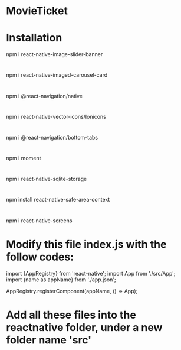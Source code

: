 # MovieTicket

# Installation

npm i react-native-image-slider-banner
#
npm i react-native-imaged-carousel-card
#
npm i @react-navigation/native
#
npm i react-native-vector-icons/Ionicons
#
npm i @react-navigation/bottom-tabs 
#
npm i moment
#
npm i react-native-sqlite-storage
#
npm install react-native-safe-area-context
#
npm i react-native-screens



# Modify this file index.js with the follow codes:

import {AppRegistry} from 'react-native';
import App from './src/App';
import {name as appName} from './app.json';

AppRegistry.registerComponent(appName, () => App);

# Add all these files into the reactnative folder, under a new folder name 'src'
